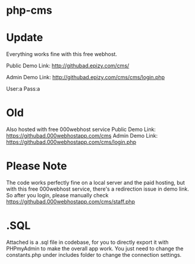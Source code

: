 # php-cms


# Update
Everything works fine with this free webhost.

Public Demo Link: http://githubad.epizy.com/cms/

Admin Demo Link: http://githubad.epizy.com/cms/cms/login.php

User:a
Pass:a


# Old
Also hosted with free 000webhost service
Public Demo Link: https://githubad.000webhostapp.com/cms
Admin Demo Link: https://githubad.000webhostapp.com/cms/login.php


# Please Note
The code works perfectly fine on a local server and the paid hosting, but with this free 000webhost service, there's a redirection issue in demo link. So after you login, please manually check https://githubad.000webhostapp.com/cms/staff.php

# .SQL
Attached is a .sql file in codebase, for you to directly export it with PHPmyAdmin to make the overall app work. You just need to change the constants.php under includes folder to change the connection settings.


